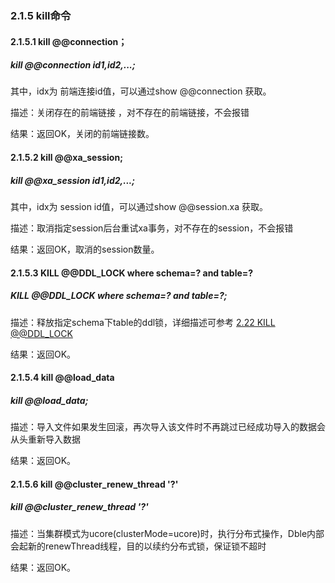 ### 2.1.5 kill命令
#### 2.1.5.1  kill @@connection；

##### kill @@connection id1,id2,...;
其中，idx为 前端连接id值，可以通过show @@connection 获取。

描述：关闭存在的前端链接 ，对不存在的前端链接，不会报错  

结果：返回OK，关闭的前端链接数。

#### 2.1.5.2  kill @@xa_session;

##### kill @@xa_session id1,id2,...;

其中，idx为 session id值，可以通过show @@session.xa 获取。

描述：取消指定session后台重试xa事务，对不存在的session，不会报错  

结果：返回OK，取消的session数量。  

#### 2.1.5.3  KILL @@DDL_LOCK where schema=? and table=?

##### KILL @@DDL_LOCK where schema=? and table=?;

描述：释放指定schema下table的ddl锁，详细描述可参考 [2.22 KILL @@DDL_LOCK](../2.22_kill_ddl_lock.md)

结果：返回OK。

#### 2.1.5.4 kill @@load_data

##### kill @@load_data;
描述：导入文件如果发生回滚，再次导入该文件时不再跳过已经成功导入的数据会从头重新导入数据

结果：返回OK。

#### 2.1.5.6 kill @@cluster_renew_thread '?'

##### kill @@cluster_renew_thread '?'
描述：当集群模式为ucore(clusterMode=ucore)时，执行分布式操作，Dble内部会起新的renewThread线程，目的以续约分布式锁，保证锁不超时

结果：返回OK。
